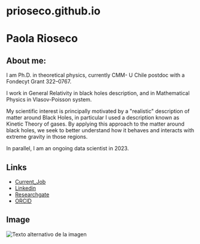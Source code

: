 # prioseco.github.io

# Paola Rioseco

## About me:

I am Ph.D. in theoretical physics, currently CMM- U Chile postdoc with a Fondecyt Grant 322–0767.

I work in General Relativity in black holes description, and in Mathematical Physics in Vlasov-Poisson system. 

My scientific interest is principally motivated by a "realistic" description of matter around Black Holes, in particular I used a description known as Kinetic Theory of gases. By applying this approach to the matter around black holes, we seek to better understand how it behaves and interacts with extreme gravity in those regions. 

In parallel, I am an ongoing data scientist in 2023.




## Links

- [Current_Job](https://www.cmm.uchile.cl/?cmm_people=paola-rioseco)
- [Linkedin](https://www.linkedin.com/in/paola-rioseco-770130197/)
- [Researchgate](https://www.researchgate.net/profile/Paola-Rioseco/research)
- [ORCID](https://orcid.org/0000-0002-7757-3291)


## Image

![Texto alternativo de la imagen](ruta/de/la/imagen.jpg)
